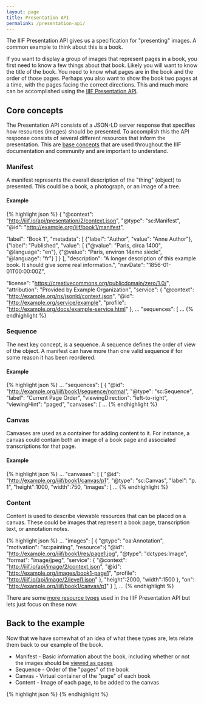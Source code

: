 ```yaml
---
layout: page
title: Presentation API
permalink: /presentation-api/
---
```


The IIIF Presentation API gives us a specification for "presenting" images. A common example to think about this is a book.

If you want to display a group of images that represent pages in a book, you first need to know a few things about that book. Likely you will want to know the title of the book. You need to know what pages are in the book and the order of those pages. Perhaps you also want to show the book two pages at a time, with the pages facing the correct directions. This and much more can be accomplished using the [IIIF Presentation API](http://iiif.io/api/presentation/2.1/).

## Core concepts

The Presentation API consists of a JSON-LD server response that specifies how resources (images) should be presented. To accomplish this the API response consists of several different resources that inform the presentation. This are [base concepts](http://iiif.io/api/presentation/2.1/#resource-type-overview) that are used throughout the IIIF documentation and community and are important to understand.

### Manifest

A manifest represents the overall description of the "thing" (object) to presented. This could be a book, a photograph, or an image of a tree.

#### Example
{% highlight json %}
{
  "@context": "http://iiif.io/api/presentation/2/context.json",
  "@type": "sc:Manifest",
  "@id": "http://example.org/iiif/book1/manifest",

  "label": "Book 1",
  "metadata": [
    {"label": "Author", "value": "Anne Author"},
    {"label": "Published", "value": [
        {"@value": "Paris, circa 1400", "@language": "en"},
        {"@value": "Paris, environ 14eme siecle", "@language": "fr"}
        ]
    }
  ],
  "description": "A longer description of this example book. It should give some real information.",
  "navDate": "1856-01-01T00:00:00Z",

  "license": "https://creativecommons.org/publicdomain/zero/1.0/",
  "attribution": "Provided by Example Organization",
  "service": {
    "@context": "http://example.org/ns/jsonld/context.json",
    "@id": "http://example.org/service/example",
    "profile": "http://example.org/docs/example-service.html"
  },
...
  "sequences": [
...
{% endhighlight %}

### Sequence

The next key concept, is a sequence. A sequence defines the order of view of the object. A manifest can have more than one valid sequence if for some reason it has been reordered.

#### Example
{% highlight json %}
...
  "sequences": [
    {
      "@id": "http://example.org/iiif/book1/sequence/normal",
      "@type": "sc:Sequence",
      "label": "Current Page Order",
      "viewingDirection": "left-to-right",
      "viewingHint": "paged",
      "canvases": [
...
{% endhighlight %}

### Canvas
Canvases are used as a container for adding content to it. For instance, a canvas could contain both an image of a book page and associated transcriptions for that page.

#### Example
{% highlight json %}
...
  "canvases": [
    {
      "@id": "http://example.org/iiif/book1/canvas/p1",
      "@type": "sc:Canvas",
      "label": "p. 1",
      "height":1000,
      "width":750,
      "images": [
...
{% endhighlight %}

### Content
Content is used to describe viewable resources that can be placed on a canvas. These could be images that represent a book page, transcription text, or annotation notes.

{% highlight json %}
...
"images": [
  {
    "@type": "oa:Annotation",
    "motivation": "sc:painting",
    "resource":{
      "@id": "http://example.org/iiif/book1/res/page1.jpg",
      "@type": "dctypes:Image",
      "format": "image/jpeg",
      "service": {
        "@context": "http://iiif.io/api/image/2/context.json",
        "@id": "http://example.org/images/book1-page1",
        "profile": "http://iiif.io/api/image/2/level1.json"
      },
      "height":2000,
      "width":1500
    },
    "on": "http://example.org/iiif/book1/canvas/p1"
  }
],
...
{% endhighlight %}

There are some [more resource types](http://iiif.io/api/presentation/2.1/#additional-types) used in the IIIF Presentation API but lets just focus on these now.

## Back to the example

Now that we have somewhat of an idea of what these types are, lets relate them back to our example of the book.

 - Manifest - Basic information about the book, including whether or not the images should be [viewed as pages](http://iiif.io/api/presentation/2.1/#viewinghint)
 - Sequence - Order of the "pages" of the book
 - Canvas - Virtual container of the "page" of each book
 - Content - Image of each page, to be added to the canvas

{% highlight json %}
{% endhighlight %}
